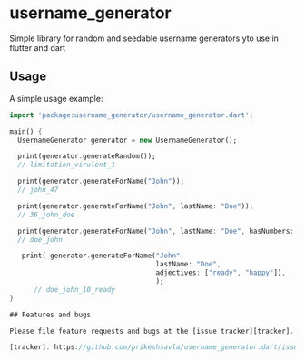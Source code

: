 # username_generator

Simple library for random and seedable username generators yto use in flutter and dart

## Usage

A simple usage example:
```dart
import 'package:username_generator/username_generator.dart';

main() {
  UsernameGenerator generator = new UsernameGenerator();

  print(generator.generateRandom());
  // limitation_virulent_1

  print(generator.generateForName("John"));
  // john_47

  print(generator.generateForName("John", lastName: "Doe"));
  // 36_john_doe

  print(generator.generateForName("John", lastName: "Doe", hasNumbers: false));
  // doe_john

   print( generator.generateForName("John",
                                    lastName: "Doe", 
                                    adjectives: ["ready", "happy"]),
                                    );
      // doe_john_10_ready
}

## Features and bugs

Please file feature requests and bugs at the [issue tracker][tracker].

[tracker]: https://github.com/prikeshsavla/username_generator.dart/issues